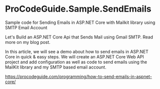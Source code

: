 # ProCodeGuide.Sample.SendEmails

Sample code for Sending Emails in ASP.NET Core with Mailkit library using SMTP Email Account

Let's Build an ASP.NET Core Api that Sends Mail using Gmail SMTP. Read more on my blog post.

In this article, we will see a demo about how to send emails in ASP.NET Core in quick & easy steps. We will create an ASP.NET Core Web API project and add configuration as well as code to send emails using the MailKit library and my SMTP based email account.

https://procodeguide.com/programming/how-to-send-emails-in-aspnet-core/
